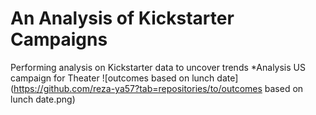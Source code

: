 # An Analysis of Kickstarter Campaigns
Performing analysis on Kickstarter data to uncover trends
*Analysis US campaign for Theater
![outcomes based on lunch date] (https://github.com/reza-ya57?tab=repositories/to/outcomes based on lunch date.png)
